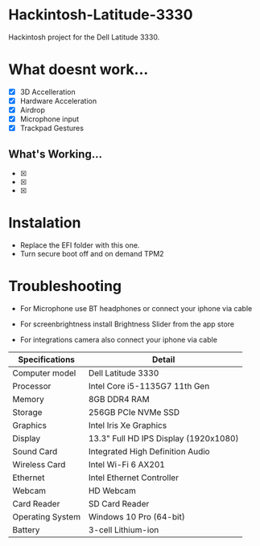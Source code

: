 # Hackintosh-Latitude-3330
Hackintosh project for the Dell Latitude 3330. 

# What doesnt work...

- [x] 3D Accelleration
- [x] Hardware Acceleration
- [x] Airdrop
- [x] Microphone input
- [x] Trackpad Gestures

## What's Working...
- [x] 
- [x] 
- [x] 


# Instalation

- Replace the EFI folder with this one.
- Turn secure boot off and on demand TPM2


# Troubleshooting
- For Microphone use BT headphones or connect your iphone via cable

- For screenbrightness install Brightness Slider from the app store

- For integrations camera also connect your iphone via cable 


| Specifications    | Detail                              |
| ----------------- | ----------------------------------- |
| Computer model    | Dell Latitude 3330                  |
| Processor         | Intel Core i5-1135G7 11th Gen       |
| Memory            | 8GB DDR4 RAM                        |
| Storage           | 256GB PCIe NVMe SSD                  |
| Graphics          | Intel Iris Xe Graphics               |
| Display           | 13.3" Full HD IPS Display (1920x1080)|
| Sound Card        | Integrated High Definition Audio     |
| Wireless Card     | Intel Wi-Fi 6 AX201                  |
| Ethernet          | Intel Ethernet Controller            |
| Webcam            | HD Webcam                           |
| Card Reader       | SD Card Reader                       |
| Operating System  | Windows 10 Pro (64-bit)              |
| Battery           | 3-cell Lithium-ion                   |
